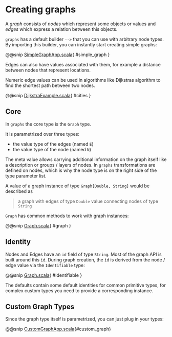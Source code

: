 # Creating graphs

A _graph_ consists of _nodes_ which represent some objects or values and _edges_ which express a
relation between this objects.

`graphs` has a default builder `-->` that you can use with arbitrary node types.
By importing this builder, you can instantly start creating simple graphs:

@@snip [SimpleGraphApp.scala](../examples/shared/src/main/scala/SimpleGraphExample.scala){ #simple_graph }

Edges can also have values associated with them, for example a 
distance between nodes that represent locations. 

Numeric edge values can be used in algorithms like Dijkstras 
algorithm to find the shortest path between two nodes.

@@snip [DijkstraExample.scala](../examples/shared/src/main/scala/DijkstraExample.scala){ #cities }

## Core

In `graphs` the core type is the `Graph` type.

It is parametrized over three types:

* the value type of the edges (named `E`) 
* the value type of the node (named `N`)

The meta value allows carrying additional information on the graph itself like a description or groups / layers of nodes.
In `graphs` transformations are defined on nodes, which is why the node type is on the right side of the type parameter 
list.

A value of a graph instance of type `Graph[Double, String]` would be described as
> a graph with edges of type `Double` value connecting nodes of type `String`

`Graph` has common methods to work with graph instances:

@@snip [Graph.scala](../core/shared/src/main/scala/com/flowtick/graphs/Graph.scala){ #graph }

## Identity

Nodes and Edges have an `id` field of type `String`. Most of the graph API is built around this `id`.
During graph creation, the `id` is derived from the node / edge value via the `Identifiable` type:

@@snip [Graph.scala](../core/shared/src/main/scala/com/flowtick/graphs/Graph.scala){ #identifiable } 

The defaults contain some default identities for common primitive types, for complex custom types you 
need to provide a corresponding instance.

## Custom Graph Types

Since the graph type itself is parametrized, you can just plug in your types:

@@snip [CustomGraphApp.scala](../examples/shared/src/main/scala/CustomGraphExample.scala){#custom_graph}


